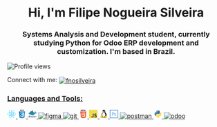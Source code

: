 <h1 align="center">Hi, I'm Filipe Nogueira Silveira</h1>
<h3 align="center">Systems Analysis and Development student, currently studying Python for Odoo ERP development and customization. I'm based in Brazil.</h3>

<p align="left"> <img src="https://komarev.com/ghpvc/?username=fnosilveira&color=green" alt="Profile views" /> </p>


<p align="left"
<h3 align="left">Connect with me: </h3>

  <a href="https://linkedin.com/in/fnosilveira" target="blank">
    <img align="center" src="https://raw.githubusercontent.com/rahuldkjain/github-profile-readme-generator/master/src/images/icons/Social/linked-in-alt.svg" alt="fnosilveira" height="20" width="20" />
</p>

<h3 align="left">Languages and Tools:</h3>
<p align="left">
  
  <a href="https://pt-br.reactjs.org/docs/getting-started.html" target="_blank" rel="noreferrer">
    <img src="https://raw.githubusercontent.com/devicons/devicon/master/icons/react/react-original.svg" alt="RReact" height="20" width="20" >
  </a>
  <a href="https://www.w3schools.com/css/" target="_blank" rel="noreferrer">
    <img src="https://raw.githubusercontent.com/devicons/devicon/master/icons/css3/css3-original-wordmark.svg" alt="css3" width="20" height="20"/>
  </a>
  <a href="https://www.docker.com/" target="_blank" rel="noreferrer">  
    <img src="https://raw.githubusercontent.com/devicons/devicon/master/icons/docker/docker-original-wordmark.svg" alt="docker" width="20" height="20"/>
  </a>
  <a href="https://www.figma.com/" target="_blank" rel="noreferrer">
    <img src="https://www.vectorlogo.zone/logos/figma/figma-icon.svg" alt="figma" width="20" height="20"/>
  </a>
  <a href="https://git-scm.com/" target="_blank" rel="noreferrer">
    <img src="https://www.vectorlogo.zone/logos/git-scm/git-scm-icon.svg" alt="git" width="20" height="20"/>
  </a>
  <a href="https://www.w3.org/html/" target="_blank" rel="noreferrer">
    <img src="https://raw.githubusercontent.com/devicons/devicon/master/icons/html5/html5-original-wordmark.svg" alt="html5" width="20" height="20"/>
  </a>
  <a href="https://developer.mozilla.org/en-US/docs/Web/JavaScript" target="_blank" rel="noreferrer">
    <img src="https://raw.githubusercontent.com/devicons/devicon/master/icons/javascript/javascript-original.svg" alt="javascript" width="20" height="20"/>
  </a>
  <a href="https://www.linux.org/" target="_blank" rel="noreferrer">
    <img src="https://raw.githubusercontent.com/devicons/devicon/master/icons/linux/linux-original.svg" alt="linux" width="20" height="20"/>
  </a>
  <a href="https://www.photoshop.com/en" target="_blank" rel="noreferrer">
    <img src="https://raw.githubusercontent.com/devicons/devicon/master/icons/photoshop/photoshop-line.svg" alt="photoshop" width="20" height="20"/>
  </a>
  <a href="https://postman.com" target="_blank" rel="noreferrer">
   <img src="https://www.vectorlogo.zone/logos/getpostman/getpostman-icon.svg" alt="postman" width="20" height="20"/>
   </a>
  <a href="https://www.python.org" target="_blank" rel="noreferrer">
   <img src="https://raw.githubusercontent.com/devicons/devicon/master/icons/python/python-original.svg" alt="python" width="20" height="20"/>
  </a>
  <a href="https://www.odoo.com" target="_blank" rel="noreferrer">
   <img src="https://upload.wikimedia.org/wikipedia/commons/5/50/Odoo_logo.svg" alt="odoo" width="62" height="20"/>
  </a>
</p>
<div align="center">
<!--  <img height="180em" src="https://github-readme-stats.vercel.app/api?username=fnosilveira&show_icons=true&include_all_commits=true&count_private=true"/>
 <img height="180em" src="https://github-readme-stats.vercel.app/api/top-langs/?username=fnosilveira&layout=compact&langs_count=10"/> -->
</div>

